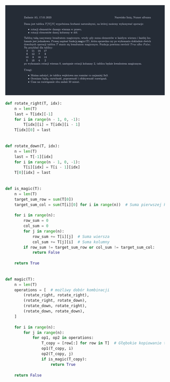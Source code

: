 <picture>
  <source srcset="../../../srt/zbior_zadan/2022_A5.png" media="(prefers-color-scheme: light)">
  <source srcset="../../../srt/zbior_zadan/black_2022_A5.png" media="(prefers-color-scheme: dark)">
  <img src="../../../srt/zbior_zadan/black_2022_A5.png" alt="zadanie 2022_A5">
</picture>

```python
def rotate_right(T, idx):
    n = len(T)
    last = T[idx][-1]
    for i in range(n - 1, 0, -1):
        T[idx][i] = T[idx][i - 1]
    T[idx][0] = last


def rotate_down(T, idx):
    n = len(T)
    last = T[-1][idx]
    for i in range(n - 1, 0, -1):
        T[i][idx] = T[i - 1][idx]
    T[0][idx] = last


def is_magic(T):
    n = len(T)
    target_sum_row = sum(T[0])
    target_sum_col = sum(T[i][0] for i in range(n))  # Suma pierwszej kolumny

    for i in range(n):
        row_sum = 0
        col_sum = 0
        for j in range(n):
            row_sum += T[i][j]  # Suma wiersza
            col_sum += T[j][i]  # Suma kolumny
        if row_sum != target_sum_row or col_sum != target_sum_col:
            return False

    return True


def magic(T):
    n = len(T)
    operations = [  # możliwy dobór kombinacji
        (rotate_right, rotate_right),
        (rotate_right, rotate_down),
        (rotate_down, rotate_right),
        (rotate_down, rotate_down),
    ]

    for i in range(n):
        for j in range(n):
            for op1, op2 in operations:
                T_copy = [row[:] for row in T]  # Głębokie kopiowanie tablicy
                op1(T_copy, i)
                op2(T_copy, j)
                if is_magic(T_copy):
                    return True

    return False

```

